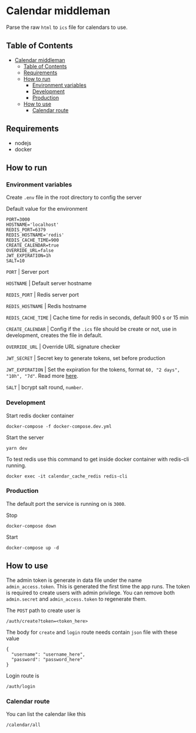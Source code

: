 # Calendar middleman

Parse the raw `html` to `ics` file for calendars to use.

## Table of Contents

- [Calendar middleman](#calendar-middleman)
  - [Table of Contents](#table-of-contents)
  - [Requirements](#requirements)
  - [How to run](#how-to-run)
    - [Environment variables](#environment-variables)
    - [Development](#development)
    - [Production](#production)
  - [How to use](#how-to-use)
    - [Calendar route](#calendar-route)

## Requirements

- nodejs
- docker

## How to run

### Environment variables

Create `.env` file in the root directory to config the server

Default value for the environment

```
PORT=3000
HOSTNAME='localhost'
REDIS_PORT=6379
REDIS_HOSTNAME='redis'
REDIS_CACHE_TIME=900
CREATE_CALENDAR=true
OVERRIDE_URL=false
JWT_EXPIRATION=1h
SALT=10
```

`PORT` | Server port

`HOSTNAME` | Default server hostname

`REDIS_PORT` | Redis server port

`REDIS_HOSTNAME` | Redis hostname

`REDIS_CACHE_TIME` | Cache time for redis in seconds, default 900 s or 15 min

`CREATE_CALENDAR` | Config if the `.ics` file should be create or not, use in development, creates the file in default.

`OVERRIDE_URL` | Override URL signature checker

`JWT_SECRET` | Secret key to generate tokens, set before production

`JWT_EXPIRATION` | Set the expiration for the tokens, format `60, "2 days", "10h", "7d"`. Read more [here](https://github.com/auth0/node-jsonwebtoken#jwtsignpayload-secretorprivatekey-options-callback).

`SALT` | bcrypt salt round, `number`.

### Development

Start redis docker container

```
docker-compose -f docker-compose.dev.yml
```

Start the server

```
yarn dev
```

To test redis use this command to get inside docker container with redis-cli running.

```
docker exec -it calendar_cache_redis redis-cli
```

### Production

The default port the service is running on is `3000`.

Stop

```
docker-compose down
```

Start

```
docker-compose up -d
```

## How to use

The admin token is generate in data file under the name `admin_access.token`. This is generated the first time the app runs. The token is required to create users with admin privilege. You can remove both `admin.secret` and `admin_access.token` to regenerate them.

The `POST` path to create user is

```
/auth/create?token=<token_here>
```

The body for `create` and `login` route needs contain `json` file with these value

```
{
  "username": "username_here",
  "password": "password_here"
}
```

Login route is

```
/auth/login
```

### Calendar route

You can list the calendar like this

```
/calendar/all
```
